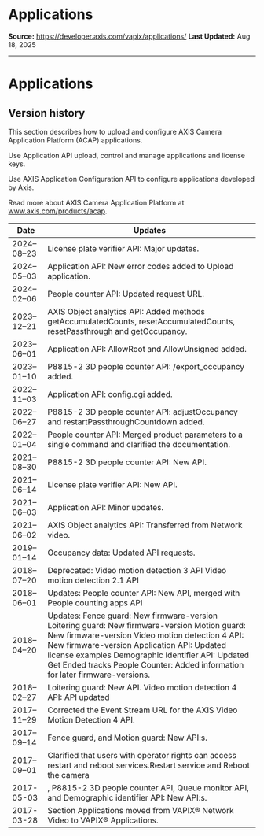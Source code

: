 # Applications

**Source:** https://developer.axis.com/vapix/applications/
**Last Updated:** Aug 18, 2025

---

# Applications

## Version history​

This section describes how to upload and configure AXIS Camera Application Platform (ACAP) applications.

Use Application API upload, control and manage applications and license keys.

Use AXIS Application Configuration API to configure applications developed by Axis.

Read more about AXIS Camera Application Platform at www.axis.com/products/acap.

| Date | Updates |
| --- | --- |
| 2024–08–23 | License plate verifier API: Major updates. |
| 2024–05–03 | Application API: New error codes added to Upload application. |
| 2024–02–06 | People counter API: Updated request URL. |
| 2023–12–21 | AXIS Object analytics API: Added methods getAccumulatedCounts, resetAccumulatedCounts, resetPassthrough and getOccupancy. |
| 2023–06–01 | Application API: AllowRoot and AllowUnsigned added. |
| 2023–01–10 | P8815-2 3D people counter API: /export_occupancy added. |
| 2022–11–03 | Application API: config.cgi added. |
| 2022–06–27 | P8815-2 3D people counter API: adjustOccupancy and restartPassthroughCountdown added. |
| 2022–01–04 | People counter API: Merged product parameters to a single command and clarified the documentation. |
| 2021–08–30 | P8815-2 3D people counter API: New API. |
| 2021–06–14 | License plate verifier API: New API. |
| 2021–06–03 | Application API: Minor updates. |
| 2021–06–02 | AXIS Object analytics API: Transferred from Network video. |
| 2019–01–14 | Occupancy data: Updated API requests. |
| 2018–07–20 | Deprecated: Video motion detection 3 API Video motion detection 2.1 API |
| 2018–06–01 | Updates: People counter API: New API, merged with People counting apps API |
| 2018–04–20 | Updates: Fence guard: New firmware-version Loitering guard: New firmware-version Motion guard: New firmware-version Video motion detection 4 API: New firmware-version Application API: Updated license examples Demographic Identifier API: Updated Get Ended tracks People Counter: Added information for later firmware-versions. |
| 2018–02–27 | Loitering guard: New API. Video motion detection 4 API: API updated |
| 2017–11–29 | Corrected the Event Stream URL for the AXIS Video Motion Detection 4 API. |
| 2017–09–14 | Fence guard, and Motion guard: New API:s. |
| 2017–09–01 | Clarified that users with operator rights can access restart and reboot services.Restart service and Reboot the camera |
| 2017-05-03 | , P8815-2 3D people counter API, Queue monitor API, and Demographic identifier API: New API:s. |
| 2017-03-28 | Section Applications moved from VAPIX® Network Video to VAPIX® Applications. |

